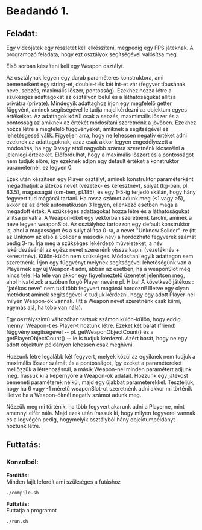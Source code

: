 # Beadandó 1.

## Feladat:

Egy videójáték egy részletét kell elkészíteni, mégpedig egy FPS játéknak. A programozó feladata, hogy ezt osztályok  segítségével valósítsa meg.

Első sorban készíteni kell egy Weapon osztályt.

Az osztálynak legyen egy darab paraméteres konstruktora, ami bemenetként egy string-et, double-t és két int-et vár (fegyver típusának neve, sebzés, maximális lőszer, pontosság). Ezekhez hozza létre a szükésges adattagokat az osztályon belül és a láthatóságukat állítsa privátra (private). Mindegyik adattaghoz írjon egy megfelelő getter függvént, aminek  segítségével le tudja majd kérdezni az objektum egyes értékeiket. Az adattagok közül csak a sebzés, maxmimális lőszer és a pontosság az amiknek az értékét módosítani szeretnénk a jövőben. Ezekhez hozza létre a megfelelő függvényeket, amiknek a segítségével ez lehetésgessé válik. Figyeljen arra, hogy ne lehessen negatív értéket adni ezeknek az adattagoknak, azaz csak akkor legyen engedélyezett a módosítás, ha egy 0 vagy attól nagyobb számra szeretnénk kicserélni a jelenlegi értékeket. Előfordulhat, hogy a maximális lőszert és a pontosságot nem tudjuk előre, így ezeknek adjon egy default értéket a konstruktor paraméternél, ez legyen 0.

Ezek után készítsen egy Player osztályt, aminek konstruktor paraméterként megadhatjuk a játékos nevét (vezeték- és keresztnév), súlyát (kg-ban, pl. 83.5), magasságát (cm-ben, pl.185), és egy 1-5-ig terjedő skálán, hogy hány fegyvert tud mágánál tartani. Ha rossz számot adunk meg (<1 vagy >5), akkor ez az érték automatikusan 3 legyen, ellenkező esetben maga a megadott érték. A szükséges adattagokat hozza létre és a láthatóságukat allítsa privátra. A Weapon-öket egy vektorban szeretnénk tárolni, aminek a neve legyen weaponSlot. Az osztályhoz tartozzon egy default konstruktor is, ahol a magasságot és a súlyt állítsa 0-ra, a nevet "Unknow Solider"-re (itt az Unknow az első a Solider a második név) a hordozható fegyverek számát pedig 3-ra. Írja meg a szükséges lekérdező műveleteket, a név lekérdezésénél az egész nevet szerenénk vissza kapni (vezetéknév + keresztnév). Külön-külön nem szükséges. Módosítani egyik adattagon sem szeretnénk. Írjon egy függvényt melynek segítségével lehetőségünk van a Playernek egy új Weapon-t adni, abban az esetben, ha a weaponSlot még nincs tele. Ha tele van akkor egy figyelmeztető üzenetet jelenítsen meg, ahol hivatkizok a szóban forgó Player nevére pl. Hiba! A következő játékos : "jatékos neve" nem tud több fegyvert magánál hordozni! Illetve egy olyan metódust aminek segítségével le tudjuk kérdezni, hogy egy adott Player-nél milyen Weapon-ök vannak. (Itt a Weapon nevét szeretnénk csak kiírni, egymás alá, ha több van nála).

 Egy osztályszintű változóban tartsuk számon külön-külön, hogy eddig mennyi Weapon-t és Player-t hoztunk létre. Ezeket két barát (friend) függvény segítségével -- pl. getWeaponObjectCount() és a getPlayerObjectCount() -- le is tudjuk kérdezni. Azért barát, hogy ne egy adott objektum példányon lehessen csak meghívni.

Hozzunk létre legalább két fegyvert, melyek közül az egyiknek nem tudjuk a maximális lőszer számát és a pontosságot, így ezeket a paramétereket mellőzzük a létrehozásnál, a másik Weapon-nél minden paramétert adjunk meg. Írassuk ki a képernyőre a Weapon-ök adatait. Hozzunk egy játékost bemeneti paraméterek nélkül, majd egy újabbat paraméterekkel. Teszteljük, hogy ha 6 vagy -1 méretű weaponSlot-ot szeretnénk adni akkor mi történik illetve ha a Weapon-öknél negatív számot adunk meg.

Nézzük meg mi történik, ha több fegyvert akarunk adni a Playerne, mint amennyi elfér nála. Majd ezek után írassuk ki, hogy milyen fegyverei vannak és a legvégén pedig, hogymelyik osztályból hány objektumpéldányt hoztunk létre.

## Futtatás:

### Konzolból:

**Fordítás:**<br>
Minden fájlt lefordít ami szükséges a futáshoz
```
./compile.sh 
```
**Futtatás:**<br>
Futtatja a programot
```
./run.sh
```